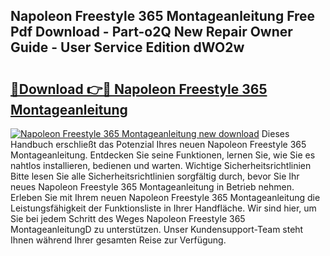 ## Napoleon Freestyle 365 Montageanleitung Free Pdf Download - Part-o2Q New Repair Owner Guide - User Service Edition dWO2w

# <h2><a href="http://df76mo.blite.top/?on=Napoleon+Freestyle+365+Montageanleitung">🔗Download 👉🔴 Napoleon Freestyle 365 Montageanleitung</a></h2>

[![Napoleon Freestyle 365 Montageanleitung new download](https://i.imgur.com/lujVjoI.png)](http://df76mo.blite.top/?on=Napoleon+Freestyle+365+Montageanleitung)
Dieses Handbuch erschließt das Potenzial Ihres neuen Napoleon Freestyle 365 Montageanleitung. Entdecken Sie seine Funktionen, lernen Sie, wie Sie es nahtlos installieren, bedienen und warten. Wichtige Sicherheitsrichtlinien Bitte lesen Sie alle Sicherheitsrichtlinien sorgfältig durch, bevor Sie Ihr neues Napoleon Freestyle 365 Montageanleitung in Betrieb nehmen. Erleben Sie mit Ihrem neuen Napoleon Freestyle 365 Montageanleitung die Leistungsfähigkeit der Funktionsliste in Ihrer Handfläche. Wir sind hier, um Sie bei jedem Schritt des Weges Napoleon Freestyle 365 MontageanleitungD zu unterstützen. Unser Kundensupport-Team steht Ihnen während Ihrer gesamten Reise zur Verfügung.
